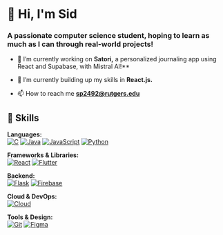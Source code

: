 <h1 align="left">👋 Hi, I'm Sid</h1>
<h3 align="left">A passionate computer science student, hoping to learn as much as I can through real-world projects!</h3>

-  🧠 I’m currently working on **Satori,** a personalized journaling app using React and Supabase, with Mistral AI!**

- 🌱 I’m currently building up my skills in **React.js.**

- 📫 How to reach me **sp2492@rutgers.edu**

## 🔧 Skills

**Languages:**  
[![C](https://img.shields.io/badge/C-00599C?style=for-the-badge&logo=c&logoColor=white)](https://isocpp.org/) [![Java](https://img.shields.io/badge/Java-007396?style=for-the-badge&logo=java&logoColor=white)](https://www.java.com/) [![JavaScript](https://img.shields.io/badge/JavaScript-F7DF1E?style=for-the-badge&logo=javascript&logoColor=black)](https://developer.mozilla.org/en-US/docs/Web/JavaScript) [![Python](https://img.shields.io/badge/Python-3776AB?style=for-the-badge&logo=python&logoColor=white)](https://www.python.org/)  

**Frameworks & Libraries:**  
[![React](https://img.shields.io/badge/React-20232A?style=for-the-badge&logo=react&logoColor=61DAFB)](https://reactjs.org/) [![Flutter](https://img.shields.io/badge/Flutter-02569B?style=for-the-badge&logo=flutter&logoColor=white)](https://flutter.dev/)  

**Backend:**  
[![Flask](https://img.shields.io/badge/Flask-000000?style=for-the-badge&logo=flask&logoColor=white)](https://flask.palletsprojects.com/) [![Firebase](https://img.shields.io/badge/Firebase-FFCA28?style=for-the-badge&logo=firebase&logoColor=white)](https://firebase.google.com/)  

**Cloud & DevOps:**  
[![Cloud](https://img.shields.io/badge/AWS-232F3E?style=for-the-badge&logo=amazonaws&logoColor=white)](https://aws.amazon.com/)  

**Tools & Design:**  
[![Git](https://img.shields.io/badge/Git-F05032?style=for-the-badge&logo=git&logoColor=white)](https://git-scm.com/) [![Figma](https://img.shields.io/badge/Figma-F24E1E?style=for-the-badge&logo=figma&logoColor=white)](https://www.figma.com/)





